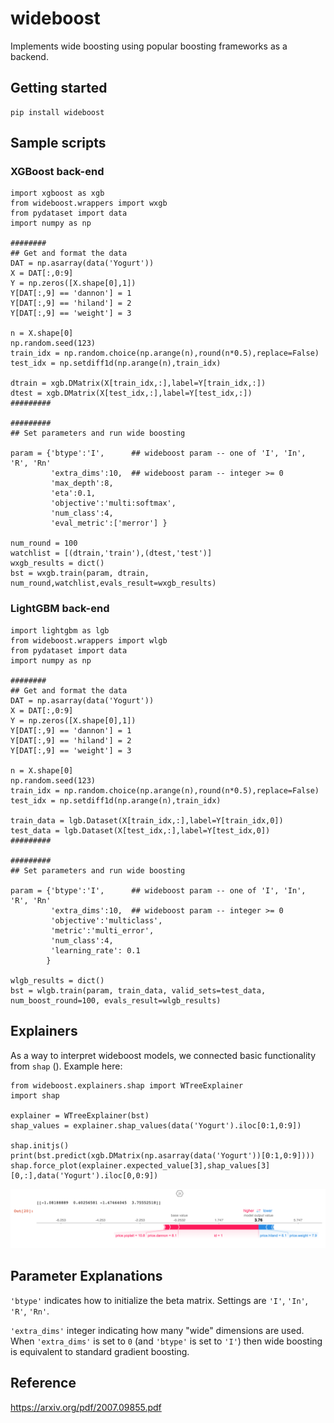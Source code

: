 # wideboost
Implements wide boosting using popular boosting frameworks as a backend.

## Getting started

```
pip install wideboost
```

## Sample scripts

### XGBoost back-end

```
import xgboost as xgb
from wideboost.wrappers import wxgb
from pydataset import data
import numpy as np

########
## Get and format the data
DAT = np.asarray(data('Yogurt'))
X = DAT[:,0:9]
Y = np.zeros([X.shape[0],1])
Y[DAT[:,9] == 'dannon'] = 1
Y[DAT[:,9] == 'hiland'] = 2
Y[DAT[:,9] == 'weight'] = 3

n = X.shape[0]
np.random.seed(123)
train_idx = np.random.choice(np.arange(n),round(n*0.5),replace=False)
test_idx = np.setdiff1d(np.arange(n),train_idx)

dtrain = xgb.DMatrix(X[train_idx,:],label=Y[train_idx,:])
dtest = xgb.DMatrix(X[test_idx,:],label=Y[test_idx,:])
#########

#########
## Set parameters and run wide boosting

param = {'btype':'I',      ## wideboost param -- one of 'I', 'In', 'R', 'Rn'
         'extra_dims':10,  ## wideboost param -- integer >= 0
         'max_depth':8,
         'eta':0.1,
         'objective':'multi:softmax',
         'num_class':4,
         'eval_metric':['merror'] }

num_round = 100
watchlist = [(dtrain,'train'),(dtest,'test')]
wxgb_results = dict()
bst = wxgb.train(param, dtrain, num_round,watchlist,evals_result=wxgb_results)
```
### LightGBM back-end

```
import lightgbm as lgb
from wideboost.wrappers import wlgb
from pydataset import data
import numpy as np

########
## Get and format the data
DAT = np.asarray(data('Yogurt'))
X = DAT[:,0:9]
Y = np.zeros([X.shape[0],1])
Y[DAT[:,9] == 'dannon'] = 1
Y[DAT[:,9] == 'hiland'] = 2
Y[DAT[:,9] == 'weight'] = 3

n = X.shape[0]
np.random.seed(123)
train_idx = np.random.choice(np.arange(n),round(n*0.5),replace=False)
test_idx = np.setdiff1d(np.arange(n),train_idx)

train_data = lgb.Dataset(X[train_idx,:],label=Y[train_idx,0])
test_data = lgb.Dataset(X[test_idx,:],label=Y[test_idx,0])
#########

#########
## Set parameters and run wide boosting

param = {'btype':'I',      ## wideboost param -- one of 'I', 'In', 'R', 'Rn'
         'extra_dims':10,  ## wideboost param -- integer >= 0
         'objective':'multiclass',
         'metric':'multi_error',
         'num_class':4,
         'learning_rate': 0.1
        }

wlgb_results = dict()
bst = wlgb.train(param, train_data, valid_sets=test_data, num_boost_round=100, evals_result=wlgb_results)
```

## Explainers

As a way to interpret wideboost models, we connected basic functionality from `shap` (). Example here:
```
from wideboost.explainers.shap import WTreeExplainer
import shap

explainer = WTreeExplainer(bst)
shap_values = explainer.shap_values(data('Yogurt').iloc[0:1,0:9])

shap.initjs()
print(bst.predict(xgb.DMatrix(np.asarray(data('Yogurt'))[0:1,0:9])))
shap.force_plot(explainer.expected_value[3],shap_values[3][0,:],data('Yogurt').iloc[0,0:9])
```
![GitHub Logo](/.github/wideboost-shap.png)

## Parameter Explanations
`'btype'` indicates how to initialize the beta matrix. Settings are `'I'`, `'In'`, `'R'`, `'Rn'`.

`'extra_dims'` integer indicating how many "wide" dimensions are used.  When `'extra_dims'` is set to `0` (and `'btype'` is set to `'I'`) then wide boosting is equivalent to standard gradient boosting.

## Reference

https://arxiv.org/pdf/2007.09855.pdf
